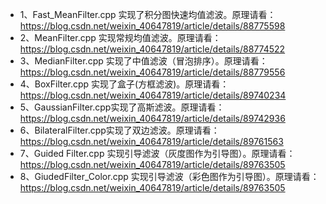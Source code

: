 * 1、Fast_MeanFilter.cpp 实现了积分图快速均值滤波。原理请看：https://blog.csdn.net/weixin_40647819/article/details/88775598
* 2、MeanFilter.cpp 实现常规均值滤波。原理请看：https://blog.csdn.net/weixin_40647819/article/details/88774522
* 3、MedianFilter.cpp 实现了中值滤波（冒泡排序）。原理请看：https://blog.csdn.net/weixin_40647819/article/details/88779556
* 4、BoxFilter.cpp 实现了盒子(方框滤波)。原理请看：https://blog.csdn.net/weixin_40647819/article/details/89740234
* 5、GaussianFilter.cpp实现了高斯滤波。原理请看：https://blog.csdn.net/weixin_40647819/article/details/89742936
* 6、BilateralFilter.cpp实现了双边滤波。原理请看：https://blog.csdn.net/weixin_40647819/article/details/89761563
* 7、Guided Filter.cpp 实现引导滤波（灰度图作为引导图）。原理请看：https://blog.csdn.net/weixin_40647819/article/details/89763505
* 8、GiudedFilter_Color.cpp 实现引导滤波（彩色图作为引导图）。原理请看：https://blog.csdn.net/weixin_40647819/article/details/89763505

